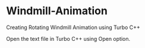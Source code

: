 # Windmill-Animation
Creating Rotating Windmill Animation using Turbo C++

Open the text file in Turbo C++ using Open option.
